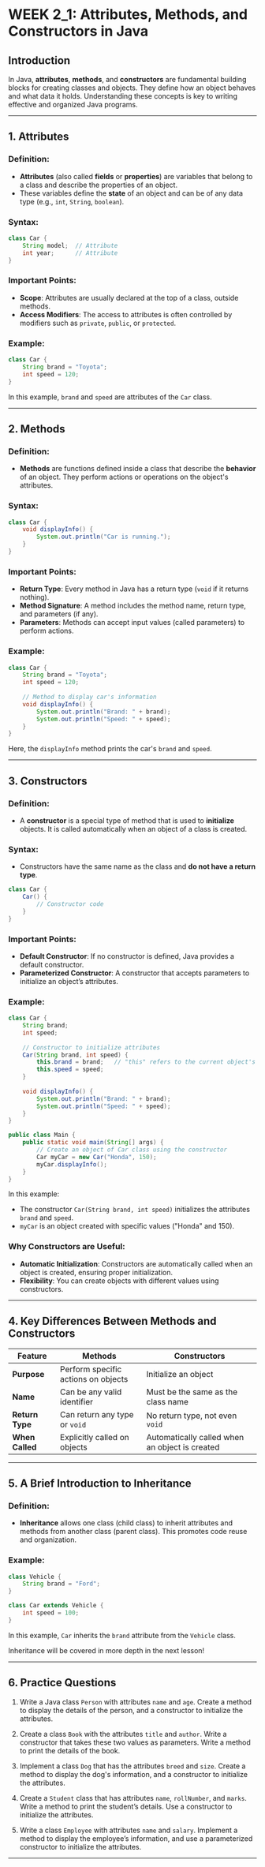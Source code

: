 # WEEK 2_1: Attributes, Methods, and Constructors in Java

## Introduction

In Java, **attributes**, **methods**, and **constructors** are fundamental building blocks for creating classes and objects. They define how an object behaves and what data it holds. Understanding these concepts is key to writing effective and organized Java programs.

---

## 1. **Attributes**

### Definition:
- **Attributes** (also called **fields** or **properties**) are variables that belong to a class and describe the properties of an object.
- These variables define the **state** of an object and can be of any data type (e.g., `int`, `String`, `boolean`).

### Syntax:
```java
class Car {
    String model;  // Attribute
    int year;      // Attribute
}
```

### Important Points:
- **Scope**: Attributes are usually declared at the top of a class, outside methods.
- **Access Modifiers**: The access to attributes is often controlled by modifiers such as `private`, `public`, or `protected`.

### Example:
```java
class Car {
    String brand = "Toyota";
    int speed = 120;
}
```

In this example, `brand` and `speed` are attributes of the `Car` class.

---

## 2. **Methods**

### Definition:
- **Methods** are functions defined inside a class that describe the **behavior** of an object. They perform actions or operations on the object's attributes.

### Syntax:
```java
class Car {
    void displayInfo() {
        System.out.println("Car is running.");
    }
}
```

### Important Points:
- **Return Type**: Every method in Java has a return type (`void` if it returns nothing).
- **Method Signature**: A method includes the method name, return type, and parameters (if any).
- **Parameters**: Methods can accept input values (called parameters) to perform actions.

### Example:
```java
class Car {
    String brand = "Toyota";
    int speed = 120;
    
    // Method to display car's information
    void displayInfo() {
        System.out.println("Brand: " + brand);
        System.out.println("Speed: " + speed);
    }
}
```

Here, the `displayInfo` method prints the car's `brand` and `speed`.

---

## 3. **Constructors**

### Definition:
- A **constructor** is a special type of method that is used to **initialize** objects. It is called automatically when an object of a class is created.

### Syntax:
- Constructors have the same name as the class and **do not have a return type**.
```java
class Car {
    Car() {
        // Constructor code
    }
}
```

### Important Points:
- **Default Constructor**: If no constructor is defined, Java provides a default constructor.
- **Parameterized Constructor**: A constructor that accepts parameters to initialize an object’s attributes.

### Example:
```java
class Car {
    String brand;
    int speed;
    
    // Constructor to initialize attributes
    Car(String brand, int speed) {
        this.brand = brand;   // "this" refers to the current object's attribute
        this.speed = speed;
    }
    
    void displayInfo() {
        System.out.println("Brand: " + brand);
        System.out.println("Speed: " + speed);
    }
}

public class Main {
    public static void main(String[] args) {
        // Create an object of Car class using the constructor
        Car myCar = new Car("Honda", 150);
        myCar.displayInfo();
    }
}
```

In this example:
- The constructor `Car(String brand, int speed)` initializes the attributes `brand` and `speed`.
- `myCar` is an object created with specific values ("Honda" and 150).

### Why Constructors are Useful:
- **Automatic Initialization**: Constructors are automatically called when an object is created, ensuring proper initialization.
- **Flexibility**: You can create objects with different values using constructors.

---

## 4. **Key Differences Between Methods and Constructors**

| Feature           | Methods                                      | Constructors                                   |
|-------------------|----------------------------------------------|------------------------------------------------|
| **Purpose**        | Perform specific actions on objects          | Initialize an object                           |
| **Name**           | Can be any valid identifier                  | Must be the same as the class name             |
| **Return Type**    | Can return any type or `void`                | No return type, not even `void`                |
| **When Called**    | Explicitly called on objects                 | Automatically called when an object is created |

---

## 5. **A Brief Introduction to Inheritance**

### Definition:
- **Inheritance** allows one class (child class) to inherit attributes and methods from another class (parent class). This promotes code reuse and organization.

### Example:
```java
class Vehicle {
    String brand = "Ford";
}

class Car extends Vehicle {
    int speed = 100;
}
```

In this example, `Car` inherits the `brand` attribute from the `Vehicle` class.

Inheritance will be covered in more depth in the next lesson!

---

## 6. **Practice Questions**

1. Write a Java class `Person` with attributes `name` and `age`. Create a method to display the details of the person, and a constructor to initialize the attributes.

2. Create a class `Book` with the attributes `title` and `author`. Write a constructor that takes these two values as parameters. Write a method to print the details of the book.

3. Implement a class `Dog` that has the attributes `breed` and `size`. Create a method to display the dog's information, and a constructor to initialize the attributes.

4. Create a `Student` class that has attributes `name`, `rollNumber`, and `marks`. Write a method to print the student’s details. Use a constructor to initialize the attributes.

5. Write a class `Employee` with attributes `name` and `salary`. Implement a method to display the employee’s information, and use a parameterized constructor to initialize the attributes.

---